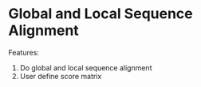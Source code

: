# Global and Local Sequence Alignment
Features:
1. Do global and local sequence alignment
2. User define score matrix
